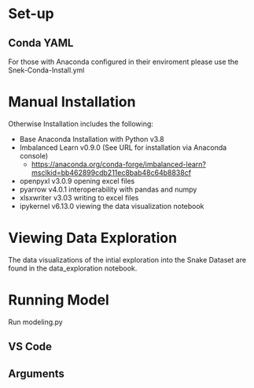 # Set-up 
## Conda YAML
For those with Anaconda configured in their enviroment please use the Snek-Conda-Install.yml

# Manual Installation
Otherwise Installation includes the following:
 - Base Anaconda Installation with Python v3.8
 - Imbalanced Learn v0.9.0 (See URL for installation via Anaconda console)
   - https://anaconda.org/conda-forge/imbalanced-learn?msclkid=bb462899cdb211ec8bab48c64b8838cf
 - openpyxl v3.0.9 opening excel files
 - pyarrow v4.0.1 interoperability with pandas and numpy
 - xlsxwriter v3.03 writing to excel files
 - ipykernel v6.13.0 viewing the data visualization notebook

# Viewing Data Exploration
The data visualizations of the intial exploration into the Snake Dataset are found in the data_exploration notebook.

# Running Model
Run modeling.py

## VS Code


## Arguments




